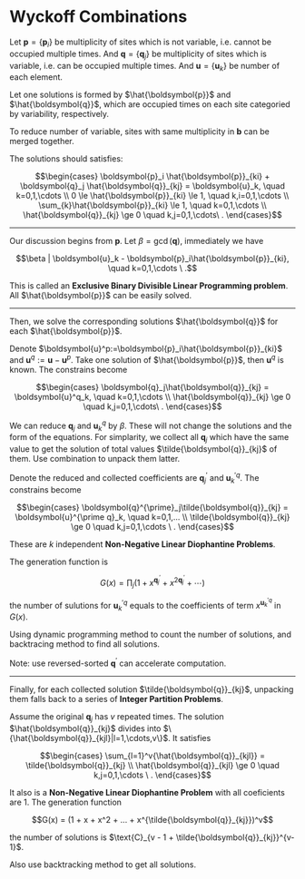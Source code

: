 # Wyckoff Combinations

Let $`\boldsymbol{p}=\{\boldsymbol{p}_i\}`$ be multiplicity of sites which is not variable, i.e. cannot be occupied multiple times.
And $`\boldsymbol{q}=\{\boldsymbol{q}_j\}`$ be multiplicity of sites which is variable, i.e. can be occupied multiple times.
And $`\boldsymbol{u}=\{\boldsymbol{u}_k\}`$ be number of each element.

Let one solutions is formed by $`\hat{\boldsymbol{p}}`$ and $`\hat{\boldsymbol{q}}`$, which are occupied times on each site categoried by variability, respectively.

To reduce number of variable, sites with same multiplicity in $`\boldsymbol{b}`$ can be merged together.

The solutions should satisfies:

```math
\begin{cases}
\boldsymbol{p}_i \hat{\boldsymbol{p}}_{ki} + \boldsymbol{q}_j \hat{\boldsymbol{q}}_{kj} = \boldsymbol{u}_k, \quad k=0,1,\cdots \\
0 \le \hat{\boldsymbol{p}}_{ki} \le 1, \quad k,i=0,1,\cdots \\
\sum_{k}\hat{\boldsymbol{p}}_{ki} \le 1, \quad k=0,1,\cdots \\
\hat{\boldsymbol{q}}_{kj} \ge 0 \quad k,j=0,1,\cdots\ .
\end{cases}
```

-----------

Our discussion begins from $`\boldsymbol{p}`$. Let $`\beta=\gcd(\boldsymbol{q})`$, immediately we have

```math
\beta | \boldsymbol{u}_k - \boldsymbol{p}_i\hat{\boldsymbol{p}}_{ki}, \quad k=0,1,\cdots \ .
```

This is called an **Exclusive Binary Divisible Linear Programming problem**. All $`\hat{\boldsymbol{p}}`$ can be easily solved.



----------

Then, we solve the corresponding solutions $`\hat{\boldsymbol{q}}`$ for each $`\hat{\boldsymbol{p}}`$.

Denote $`\boldsymbol{u}^p:=\boldsymbol{p}_i\hat{\boldsymbol{p}}_{ki}`$ and $`\boldsymbol{u}^q:=\boldsymbol{u} - \boldsymbol{u}^p`$. Take one solution of $`\hat{\boldsymbol{p}}`$, then $`\boldsymbol{u}^q`$ is known. The constrains become

```math
\begin{cases}
\boldsymbol{q}_j\hat{\boldsymbol{q}}_{kj} = \boldsymbol{u}^q_k, \quad k=0,1,\cdots \\
\hat{\boldsymbol{q}}_{kj} \ge 0 \quad k,j=0,1,\cdots\ .
\end{cases}
```

We can reduce $`\boldsymbol{q}_j`$ and $`\boldsymbol{u}^q_k`$ by $`\beta`$. These will not change the solutions and the form of the equations. For simplarity, we collect all $`\boldsymbol{q}_j`$ which have the same value to get the solution of total values $`\tilde{\boldsymbol{q}}_{kj}`$ of them. Use combination to unpack them latter.

Denote the reduced and collected coefficients are $`\boldsymbol{q}^{\prime}_j`$ and $`\boldsymbol{u}^{\prime q}_k`$. The constrains become

```math
\begin{cases}
\boldsymbol{q}^{\prime}_j\tilde{\boldsymbol{q}}_{kj} = \boldsymbol{u}^{\prime q}_k, \quad k=0,1,... \\
\tilde{\boldsymbol{q}}_{kj} \ge 0 \quad k,j=0,1,\cdots \ .
\end{cases}
```

These are $`k`$ independent **Non-Negative Linear Diophantine Problems**.

The generation function is

```math
G(x) = \prod_{j}(1 + x^{\boldsymbol{q}^{\prime}_j} + x^{2\boldsymbol{q}^{\prime}_j} + \cdots)
```


the number of sulutions for $`\boldsymbol{u}^{\prime q}_{k}`$ equals to the coefficients of term $`x^{\boldsymbol{u}^{\prime q}_{k}}`$ in $`G(x)`$.

Using dynamic programming method to count the number of solutions, and backtracing method to find all solutions.

Note: use reversed-sorted $`\boldsymbol{q}^{\prime}`$ can accelerate computation.

---------
Finally, for each collected solution $`\tilde{\boldsymbol{q}}_{kj}`$, unpacking them falls back to a series of **Integer Partition Problems**.

Assume the original $`\boldsymbol{q}_j`$ has $`v`$ repeated times. The solution $`\hat{\boldsymbol{q}}_{kj}`$ divides into $`\{\hat{\boldsymbol{q}}_{kjl}|l=1,\cdots,v\}`$. It satisfies

```math
\begin{cases}
\sum_{l=1}^v{\hat{\boldsymbol{q}}_{kjl}} = \tilde{\boldsymbol{q}}_{kj} \\
\hat{\boldsymbol{q}}_{kjl} \ge 0 \quad k,j=0,1,\cdots \ .
\end{cases}
```

It also is a **Non-Negative Linear Diophantine Problem** with all coeficients are 1. The generation function

```math
G(x) = (1 + x + x^2 + ... + x^{\tilde{\boldsymbol{q}}_{kj}})^v
```

the number of solutions is $`\text{C}_{v - 1 + \tilde{\boldsymbol{q}}_{kj}}^{v-1}`$.

Also use backtracking method to get all solutions.
